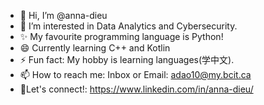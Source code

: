 - 👋 Hi, I’m @anna-dieu
- 👀 I’m interested in Data Analytics and Cybersecurity.
- ✨ My favourite programming language is Python!
- 😄 Currently learning C++ and Kotlin
- ⚡ Fun fact: My hobby is learning languages(学中文).
- 📫 How to reach me: Inbox or Email: adao10@my.bcit.ca
- 🌱Let's connect!: https://www.linkedin.com/in/anna-dieu/
<!---
anna-dieu/anna-dieu is a ✨ special ✨ repository because its `README.md` (this file) appears on your GitHub profile.
You can click the Preview link to take a look at your changes.
--->

